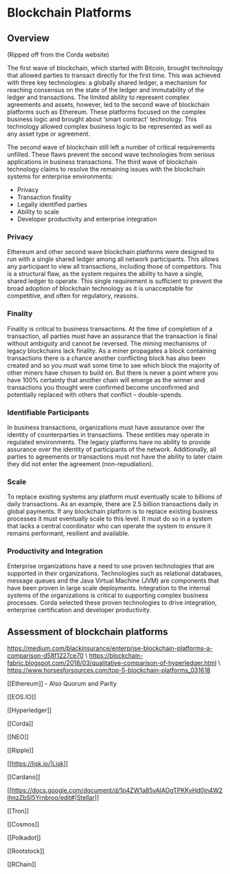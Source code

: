 # Blockchain Platforms

## Overview

(Ripped off from the Corda website)

The first wave of blockchain, which started with Bitcoin, brought technology that allowed parties to transact directly for the first time. This was achieved with three key technologies: a globally shared ledger, a mechanism for reaching consensus on the state of the ledger and immutability of the ledger and transactions. The limited ability to represent complex agreements and assets, however, led to the second wave of blockchain platforms such as Ethereum. These platforms focused on the complex business logic and brought about ‘smart contract' technology. This technology allowed complex business logic to be represented as well as any asset type or agreement.

The second wave of blockchain still left a number of critical requirements unfilled. These flaws prevent the second wave technologies from serious applications in business transactions. The third wave of blockchain technology claims to resolve the remaining issues with the blockchain systems for enterprise environments:

  * Privacy
  * Transaction finality
  * Legally identified parties
  * Ability to scale
  * Developer productivity and enterprise integration

### Privacy 
Ethereum and other second wave blockchain platforms were designed to run with a single shared ledger among all network participants. This allows any participant to view all transactions, including those of competitors. This is a structural flaw, as the system requires the ability to have a single, shared ledger to operate. This single requirement is sufficient to prevent the broad adoption of blockchain technology as it is unacceptable for competitive, and often for regulatory, reasons.

### Finality
Finality is critical to business transactions. At the time of completion of a transaction, all parties must have an assurance that the transaction is final without ambiguity and cannot be reversed. The mining mechanisms of legacy blockchains lack finality. As a miner propagates a block containing transactions there is a chance another conflicting block has also been created and so you must wait some time to see which block the majority of other miners have chosen to build on. But there is never a point where you have 100% certainty that another chain will emerge as the winner and transactions you thought were confirmed become unconfirmed and potentially replaced with others that conflict – double-spends.

### Identifiable Participants 
In business transactions, organizations must have assurance over the identity of counterparties in transactions. These entities may operate in regulated environments. The legacy platforms have no ability to provide assurance over the identity of participants of the network. Additionally, all parties to agreements or transactions must not have the ability to later claim they did not enter the agreement (non-repudiation).

### Scale
To replace existing systems any platform must eventually scale to billions of daily transactions. As an example, there are 2.5 billion transactions daily in global payments. If any blockchain platform is to replace existing business processes it must eventually scale to this level. It must do so in a system that lacks a central coordinator who can operate the system to ensure it remains performant, resilient and available.

### Productivity and Integration 
Enterprise organizations have a need to use proven technologies that are supported in their organizations. Technologies such as relational databases, message queues and the Java Virtual Machine (JVM) are components that have been proven in large scale deployments. Integration to the internal systems of the organizations is critical to supporting complex business processes. Corda selected these proven technologies to drive integration, enterprise certification and developer productivity.

## Assessment of blockchain platforms

https://medium.com/blackinsurance/enterprise-blockchain-platforms-a-comparison-d58f1227ce70 \\
https://blockchain-fabric.blogspot.com/2018/03/qualitative-comparison-of-hyperledger.html \\
https://www.horsesforsources.com/top-5-blockchain-platforms_031618

[[Ethereum]] - Also Quorum and Parity

[[EOS.IO]]

[[Hyperledger]]

[[Corda]]

[[NEO]]

[[Ripple]]

[[https://lisk.io/|Lisk]]

[[Cardano]]

[[https://docs.google.com/document/d/1p4ZW1a85vAlAOgTPKKyHd0jn4W2ihnzZbSl5Yrnbroo/edit#|Stellar]]

[[Tron]]

[[Cosmos]]

[[Polkadot]]

[[Rootstock]]

[[RChain]]